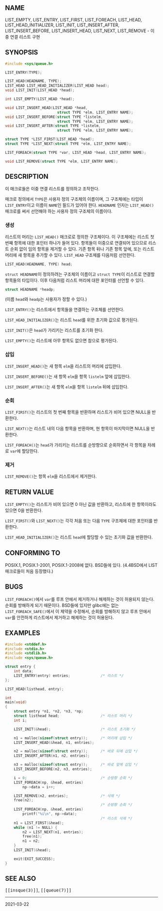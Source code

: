 ## NAME

LIST_EMPTY, LIST_ENTRY, LIST_FIRST, LIST_FOREACH, LIST_HEAD, LIST_HEAD_INITIALIZER, LIST_INIT, LIST_INSERT_AFTER, LIST_INSERT_BEFORE, LIST_INSERT_HEAD, LIST_NEXT, LIST_REMOVE - 이중 연결 리스트 구현

## SYNOPSIS

```c
#include <sys/queue.h>

LIST_ENTRY(TYPE);

LIST_HEAD(HEADNAME, TYPE);
LIST_HEAD LIST_HEAD_INITIALIZER(LIST_HEAD head);
void LIST_INIT(LIST_HEAD *head);

int LIST_EMPTY(LIST_HEAD *head);

void LIST_INSERT_HEAD(LIST_HEAD *head,
                        struct TYPE *elm, LIST_ENTRY NAME);
void LIST_INSERT_BEFORE(struct TYPE *listelm,
                        struct TYPE *elm, LIST_ENTRY NAME);
void LIST_INSERT_AFTER(struct TYPE *listelm,
                        struct TYPE *elm, LIST_ENTRY NAME);

struct TYPE *LIST_FIRST(LIST_HEAD *head);
struct TYPE *LIST_NEXT(struct TYPE *elm, LIST_ENTRY NAME);

LIST_FOREACH(struct TYPE *var, LIST_HEAD *head, LIST_ENTRY NAME);

void LIST_REMOVE(struct TYPE *elm, LIST_ENTRY NAME);
```

## DESCRIPTION

이 매크로들은 이중 연결 리스트를 정의하고 조작한다.

매크로 정의에서 `TYPE`은 사용자 정의 구조체의 이름이며, 그 구조체에는 타입이 `LIST_ENTRY`이고 이름이 `NAME`인 필드가 있어야 한다. `HEADNAME` 인자는 `LIST_HEAD()` 매크로를 써서 선언해야 하는 사용자 정의 구조체의 이름이다.

### 생성

리스트의 머리는 `LIST_HEAD()` 매크로로 정의한 구조체이다. 이 구조체에는 리스트 첫 번째 항목에 대한 포인터 하나가 들어 있다. 항목들이 이중으로 연결되어 있으므로 리스트 순회 없이 임의 항목을 제거할 수 있다. 기존 항목 뒤나 기존 항목 앞에, 또는 리스트 머리에 새 항목을 추가할 수 있다. `LIST_HEAD` 구조체를 다음처럼 선언한다.

```c
LIST_HEAD(HEADNAME, TYPE) head;
```

`struct HEADNAME`이 정의하려는 구조체의 이름이고 `struct TYPE`이 리스트로 연결할 항목들의 타입이다. 이후 다음처럼 리스트 머리에 대한 포인터를 선언할 수 있다.

```c
struct HEADNAME *headp;
```

(이름 `head`와 `headp`는 사용자가 정할 수 있다.)

`LIST_ENTRY()`는 리스트에서 항목들을 연결하는 구조체를 선언한다.

`LIST_HEAD_INITIALIZER()`는 리스트 `head`를 위한 초기화 값으로 평가된다.

`LIST_INIT()`은 `head`가 가리키는 리스트를 초기화 한다.

`LIST_EMPTY()`는 리스트에 아무 항목도 없으면 참으로 평가된다.

### 삽입

`LIST_INSERT_HEAD()`는 새 항목 `elm`을 리스트의 머리에 삽입한다.

`LIST_INSERT_BEFORE()`는 새 항목 `elm`을 항목 `listelm` 앞에 삽입한다.

`LIST_INSERT_AFTER()`는 새 항목 `elm`을 항목 `listelm` 뒤에 삽입한다.

### 순회

`LIST_FIRST()`는 리스트의 첫 번째 항목을 반환하며 리스트가 비어 있으면 NULL을 반환한다.

`LIST_NEXT()`는 리스트 내의 다음 항목을 반환하며, 현 항목이 마지막이면 NULL을 반환한다.

`LIST_FOREACH()`는 `head`가 가리키는 리스트를 순방향으로 순회하면서 각 항목을 차례로 `var`에 할당한다.

### 제거

`LIST_REMOVE()`는 항목 `elm`을 리스트에서 제거한다.

## RETURN VALUE

`LIST_EMPTY()`는 리스트가 비어 있으면 0 아닌 값을 반환하고, 리스트에 한 항목이라도 있으면 0을 반환한다.

`LIST_FIRST()`와 `LIST_NEXT()`는 각각 처음 또는 다음 `TYPE` 구조체에 대한 포인터를 반환한다.

`LIST_HEAD_INITIALIZER()`는 리스트 `head`에 할당할 수 있는 초기화 값을 반환한다.

## CONFORMING TO

POSIX.1, POSIX.1-2001, POSIX.1-2008에 없다. BSD들에 있다. (4.4BSD에서 LIST 매크로들이 처음 등장했다.)

## BUGS

`LIST_FOREACH()`에서 `var`를 루프 안에서 제거하거나 해제하는 것이 허용되지 않는다. 순회를 방해하게 되기 때문이다. BSD들에 있지만 glibc에는 없는 `LIST_FOREACH_SAFE()`에서 이 제약을 수정해서, 순회를 방해하지 않고 루프 안에서 `var`를 안전하게 리스트에서 제거하고 해제하는 것이 허용된다.

## EXAMPLES

```c
#include <stddef.h>
#include <stdio.h>
#include <stdlib.h>
#include <sys/queue.h>

struct entry {
    int data;
    LIST_ENTRY(entry) entries;              /* 리스트 */
};

LIST_HEAD(listhead, entry);

int
main(void)
{
    struct entry *n1, *n2, *n3, *np;
    struct listhead head;                   /* 리스트 머리 */
    int i;

    LIST_INIT(&head);                       /* 리스트 초기화 */

    n1 = malloc(sizeof(struct entry));      /* 머리에 삽입 */
    LIST_INSERT_HEAD(&head, n1, entries);

    n2 = malloc(sizeof(struct entry));      /* 바로 뒤에 삽입 */
    LIST_INSERT_AFTER(n1, n2, entries);

    n3 = malloc(sizeof(struct entry));      /* 바로 앞에 삽입 */
    LIST_INSERT_BEFORE(n2, n3, entries);

    i = 0;                                  /* 순방향 순회 */
    LIST_FOREACH(np, &head, entries)
        np->data = i++;

    LIST_REMOVE(n2, entries);               /* 삭제 */
    free(n2);
                                            /* 순방향 순회 */
    LIST_FOREACH(np, &head, entries)
        printf("%i\n", np->data);
                                            /* 리스트 삭제 */
    n1 = LIST_FIRST(&head);
    while (n1 != NULL) {
        n2 = LIST_NEXT(n1, entries);
        free(n1);
        n1 = n2;
    }
    LIST_INIT(&head);

    exit(EXIT_SUCCESS);
}
```

## SEE ALSO

<tt>[[insque(3)]]</tt>, <tt>[[queue(7)]]</tt>

----

2021-03-22
